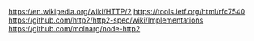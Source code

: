 
<!--
-->

https://en.wikipedia.org/wiki/HTTP/2
https://tools.ietf.org/html/rfc7540
https://github.com/http2/http2-spec/wiki/Implementations
https://github.com/molnarg/node-http2


<!-- vim: set autoindent expandtab sw=4 syntax=markdown: -->
